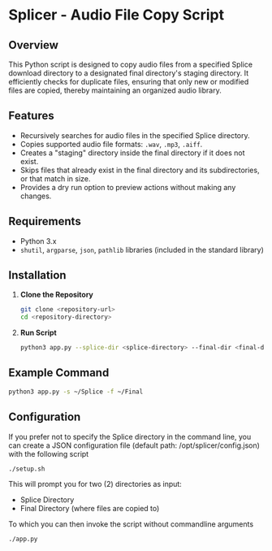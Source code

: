 # Splicer - Audio File Copy Script

## Overview

This Python script is designed to copy audio files from a specified Splice download directory to a designated final directory's staging directory. It efficiently checks for duplicate files, ensuring that only new or modified files are copied, thereby maintaining an organized audio library.

## Features

- Recursively searches for audio files in the specified Splice directory.
- Copies supported audio file formats: `.wav`, `.mp3`, `.aiff`.
- Creates a "staging" directory inside the final directory if it does not exist.
- Skips files that already exist in the final directory and its subdirectories, or that match in size.
- Provides a dry run option to preview actions without making any changes.

## Requirements

- Python 3.x
- `shutil`, `argparse`, `json`, `pathlib` libraries (included in the standard library)

## Installation

1. **Clone the Repository**
   ```bash
   git clone <repository-url>
   cd <repository-directory>
   ```
1. **Run Script**
    ```bash
    python3 app.py --splice-dir <splice-directory> --final-dir <final-directory> [--config <config-path>] [--dryrun]
    ```

## Example Command

```bash
python3 app.py -s ~/Splice -f ~/Final
```

## Configuration

If you prefer not to specify the Splice directory in the command line, you can create a JSON configuration file (default path: /opt/splicer/config.json) with the following script

```bash
./setup.sh
```

This will prompt you for two (2) directories as input:

- Splice Directory
- Final Directory (where files are copied to)

To which you can then invoke the script without commandline arguments

```
./app.py
```
